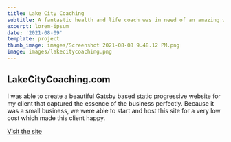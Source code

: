 ```yaml
---
title: Lake City Coaching
subtitle: A fantastic health and life coach was in need of an amazing website.
excerpt: lorem-ipsum
date: '2021-08-09'
template: project
thumb_image: images/Screenshot 2021-08-08 9.48.12 PM.png
image: images/lakecitycoaching.png
---
```

## LakeCityCoaching.com

I was able to create a beautiful Gatsby based static progressive website for my client that captured the essence of the business perfectly. Because it was a small business, we were able to start and host this site for a very low cost which made this client happy.

[Visit the site](https://www.lakecitycoaching.com)
